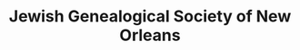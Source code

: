 ---
layout: repo
title: "Jewish Genealogical Society of New Orleans"
id: 24961
permalink: repos/24961/
---